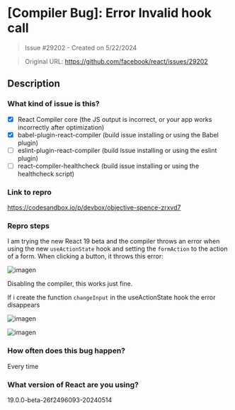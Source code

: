 # [Compiler Bug]: Error Invalid hook call

> Issue #29202 - Created on 5/22/2024

> Original URL: https://github.com/facebook/react/issues/29202

## Description

### What kind of issue is this?

- [X] React Compiler core (the JS output is incorrect, or your app works incorrectly after optimization)
- [X] babel-plugin-react-compiler (build issue installing or using the Babel plugin)
- [ ] eslint-plugin-react-compiler (build issue installing or using the eslint plugin)
- [ ] react-compiler-healthcheck (build issue installing or using the healthcheck script)

### Link to repro
https://codesandbox.io/p/devbox/objective-spence-zrxvd7

### Repro steps

I am trying the new React 19 beta and the compiler throws an error when using the new `useActionState` hook and setting the `formAction` to the action of a form. When clicking a button, it throws this error:

![imagen](https://github.com/facebook/react/assets/107658697/855c9936-1c69-4693-b0bc-5ba5a5882f88)

Disabling the compiler, this works just fine.

If i create the function `changeInput` in the useActionState hook the error disappears

![imagen](https://github.com/facebook/react/assets/107658697/78e6d03f-f322-44ec-bf53-b52a6b6e2863)

![imagen](https://github.com/facebook/react/assets/107658697/0863d5eb-5ee9-4639-80fd-ec9b78ff8d5b)



### How often does this bug happen?

Every time

### What version of React are you using?

19.0.0-beta-26f2496093-20240514
